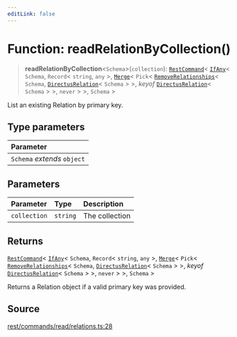 ```yaml
---
editLink: false
---
```


# Function: readRelationByCollection()

> **readRelationByCollection**\<`Schema`\>(`collection`): [`RestCommand`](../interfaces/interface.RestCommand.md)\<
> [`IfAny`](../../types-1/type-aliases/type-alias.IfAny.md)\< `Schema`, `Record`\< `string`, `any` \>,
> [`Merge`](../../types-1/type-aliases/type-alias.Merge.md)\< `Pick`\<
> [`RemoveRelationships`](../../types-1/type-aliases/type-alias.RemoveRelationships.md)\< `Schema`,
> [`DirectusRelation`](../../schema/type-aliases/type-alias.DirectusRelation.md)\< `Schema` \> \>, _keyof_
> [`DirectusRelation`](../../schema/type-aliases/type-alias.DirectusRelation.md)\< `Schema` \> \>, `never` \> \>,
> `Schema` \>

List an existing Relation by primary key.

## Type parameters

| Parameter                   |
| :-------------------------- |
| `Schema` _extends_ `object` |

## Parameters

| Parameter    | Type     | Description    |
| :----------- | :------- | :------------- |
| `collection` | `string` | The collection |

## Returns

[`RestCommand`](../interfaces/interface.RestCommand.md)\< [`IfAny`](../../types-1/type-aliases/type-alias.IfAny.md)\<
`Schema`, `Record`\< `string`, `any` \>, [`Merge`](../../types-1/type-aliases/type-alias.Merge.md)\< `Pick`\<
[`RemoveRelationships`](../../types-1/type-aliases/type-alias.RemoveRelationships.md)\< `Schema`,
[`DirectusRelation`](../../schema/type-aliases/type-alias.DirectusRelation.md)\< `Schema` \> \>, _keyof_
[`DirectusRelation`](../../schema/type-aliases/type-alias.DirectusRelation.md)\< `Schema` \> \>, `never` \> \>, `Schema`
\>

Returns a Relation object if a valid primary key was provided.

## Source

[rest/commands/read/relations.ts:28](https://github.com/directus/directus/blob/7789a6c53/sdk/src/rest/commands/read/relations.ts#L28)

